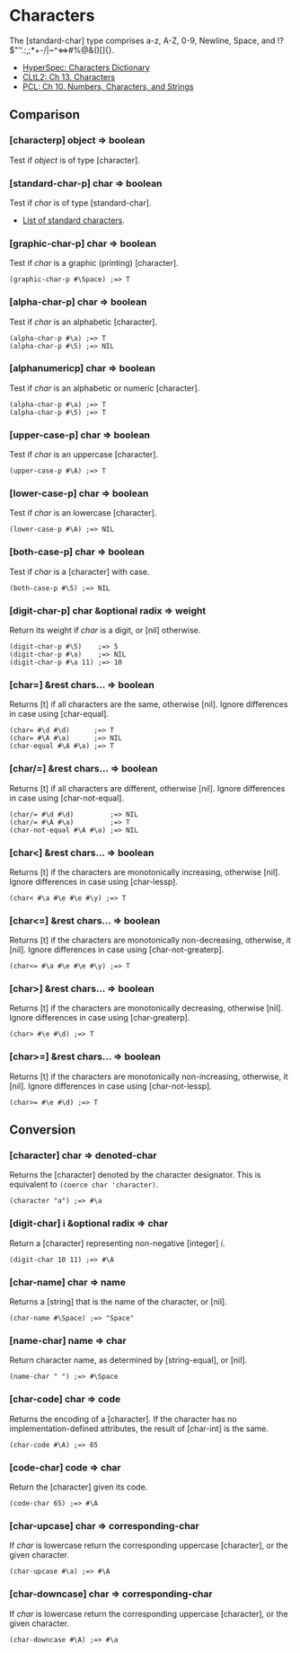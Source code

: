 # Characters

The [standard-char] type comprises a-z, A-Z, 0-9, Newline,
Space, and !?$"’‘.:,;*+-/|\~^<=>#%@&()[]{}.

* [HyperSpec: Characters Dictionary](http://www.lispworks.com/documentation/HyperSpec/Body/c_charac.htm)
* [CLtL2: Ch 13. Characters](http://www.cs.cmu.edu/Groups/AI/html/cltl/clm/node135.html)
* [PCL: Ch 10. Numbers, Characters, and Strings](http://www.gigamonkeys.com/book/numbers-characters-and-strings.html#characters)


## Comparison

### [characterp] object => boolean

Test if *object* is of type [character].

### [standard-char-p] char => boolean

Test if *char* is of type [standard-char].

* [List of standard characters](http://www.lispworks.com/documentation/HyperSpec/Body/02_ac.htm).

### [graphic-char-p] char => boolean

Test if *char* is a graphic (printing) [character].

~~~
(graphic-char-p #\Space) ;=> T
~~~

### [alpha-char-p] char => boolean

Test if *char* is an alphabetic [character].

~~~
(alpha-char-p #\a) ;=> T
(alpha-char-p #\5) ;=> NIL
~~~

### [alphanumericp] char => boolean

Test if *char* is an alphabetic or numeric [character].

~~~
(alpha-char-p #\a) ;=> T
(alpha-char-p #\5) ;=> T
~~~

### [upper-case-p] char => boolean

Test if *char* is an uppercase [character].

~~~
(upper-case-p #\A) ;=> T
~~~

### [lower-case-p] char => boolean

Test if *char* is an lowercase [character].

~~~
(lower-case-p #\A) ;=> NIL
~~~

### [both-case-p] char => boolean

Test if *char* is a [character] with case.

~~~
(both-case-p #\5) ;=> NIL
~~~

### [digit-char-p] char &optional radix => weight

Return its weight if *char* is a digit, or [nil] otherwise.

~~~
(digit-char-p #\5)    ;=> 5
(digit-char-p #\a)    ;=> NIL
(digit-char-p #\a 11) ;=> 10
~~~

### [char=] &rest chars... => boolean

Returns [t] if all characters are the same, otherwise
[nil]. Ignore differences in case using [char-equal].

~~~
(char= #\d #\d)      ;=> T
(char= #\A #\a)      ;=> NIL
(char-equal #\A #\a) ;=> T
~~~

### [char/=] &rest chars... => boolean

Returns [t] if all characters are different, otherwise
[nil]. Ignore differences in case using [char-not-equal].

~~~
(char/= #\d #\d)         ;=> NIL
(char/= #\A #\a)         ;=> T
(char-not-equal #\A #\a) ;=> NIL
~~~

### [char<] &rest chars... => boolean

Returns [t] if the characters are monotonically
increasing, otherwise [nil]. Ignore differences in case
using [char-lessp].

~~~
(char< #\a #\e #\e #\y) ;=> T
~~~

### [char<=] &rest chars... => boolean

Returns [t] if the characters are monotonically
non-decreasing, otherwise, it [nil]. Ignore differences in
case using [char-not-greaterp].

~~~
(char<= #\a #\e #\e #\y) ;=> T
~~~

### [char>] &rest chars... => boolean

Returns [t] if the characters are monotonically
decreasing, otherwise [nil]. Ignore differences in case
using [char-greaterp].

~~~
(char> #\e #\d) ;=> T
~~~

### [char>=] &rest chars... => boolean

Returns [t] if the characters are monotonically
non-increasing, otherwise, it [nil]. Ignore differences in
case using [char-not-lessp].

~~~
(char>= #\e #\d) ;=> T
~~~


## Conversion

### [character] char => denoted-char

Returns the [character] denoted by the character
designator. This is equivalent to `(coerce char 'character)`.

~~~
(character "a") ;=> #\a
~~~

### [digit-char] i &optional radix => char

Return a [character] representing non-negative [integer] *i*.

~~~
(digit-char 10 11) ;=> #\A
~~~

### [char-name] char => name

Returns a [string] that is the name of the character, or [nil].

~~~
(char-name #\Space) ;=> "Space"
~~~

### [name-char] name => char

Return character name, as determined by [string-equal], or [nil].

~~~
(name-char " ") ;=> #\Space
~~~

### [char-code] char => code

Returns the encoding of a [character]. If the character has no
implementation-defined attributes, the result of [char-int]
is the same.

~~~
(char-code #\A) ;=> 65
~~~

### [code-char] code => char

Return the [character] given its code.

~~~
(code-char 65) ;=> #\A
~~~

### [char-upcase] char => corresponding-char

If *char* is lowercase return the corresponding
uppercase [character], or the given character.

~~~
(char-upcase #\a) ;=> #\A
~~~

### [char-downcase] char => corresponding-char

If *char* is lowercase return the corresponding
uppercase [character], or the given character.

~~~
(char-downcase #\A) ;=> #\a
~~~
